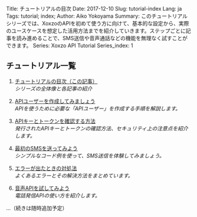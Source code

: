 Title: チュートリアルの目次
Date: 2017-12-10
Slug: tutorial-index
Lang: ja
Tags: tutorial; index; 
Author: Aiko Yokoyama
Summary: このチュートリアルシリーズでは、XoxzoのAPIを初めて使う方に向けて、基本的な設定から、実際のユースケースを想定した活用方法までを紹介していきます。ステップごとに記事を読み進めることで、SMS送信や音声通話などの機能を無理なく試すことができます。
Series: Xoxzo API Tutorial
Series_index: 1


## チュートリアル一覧

1. [チュートリアルの目次（この記事）](/slug-of-this-page)  
   *シリーズの全体像と各記事の紹介*

2. [APIユーザーを作成してみましょう](/create-your-first-apiuser)  
   *APIを使うために必要な「APIユーザー」を作成する手順を解説します。*

3. [APIキーとトークンを確認する方法](/check-apikey-token)  
   *発行されたAPIキーとトークンの確認方法、セキュリティ上の注意点を紹介します。*

4. [最初のSMSを送ってみよう](/send-your-first-sms)  
   *シンプルなコード例を使って、SMS送信を体験してみましょう。*

5. [エラーが出たときの対処法](/troubleshoot-api-errors)  
   *よくあるエラーとその解決方法をまとめています。*

6. [音声APIを試してみよう](/try-voice-api)  
   *電話発信APIの使い方を紹介します。*

…（続きは随時追加予定）
